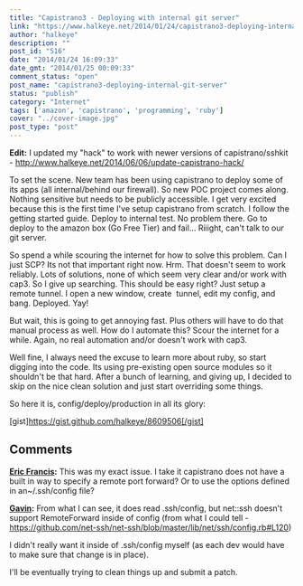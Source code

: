 ```yaml
---
title: "Capistrano3 - Deploying with internal git server"
link: "https://www.halkeye.net/2014/01/24/capistrano3-deploying-internal-git-server/"
author: "halkeye"
description: ""
post_id: "516"
date: "2014/01/24 16:09:33"
date_gmt: "2014/01/25 00:09:33"
comment_status: "open"
post_name: "capistrano3-deploying-internal-git-server"
status: "publish"
category: "Internet"
tags: ['amazon', 'capistrano', 'programming', 'ruby']
cover: "../cover-image.jpg"
post_type: "post"
---
```


**Edit:** I updated my "hack" to work with newer versions of capistrano/sshkit - <http://www.halkeye.net/2014/06/06/update-capistrano-hack/>

To set the scene. New team has been using capistrano to deploy some of its apps (all internal/behind our firewall). So new POC project comes along. Nothing sensitive but needs to be publicly accessible. I get very excited because this is the first time I've setup capistrano from scratch. I follow the getting started guide. Deploy to internal test. No problem there. Go to deploy to the amazon box (Go Free Tier) and fail... Riiight, can't talk to our git server.

So spend a while scouring the internet for how to solve this problem. Can I just SCP? Its not that important right now. Hrm. That doesn't seem to work reliably. Lots of solutions, none of which seem very clear and/or work with cap3. So I give up searching. This should be easy right? Just setup a remote tunnel. I open a new window, create  tunnel, edit my config, and bang. Deployed. Yay!

But wait, this is going to get annoying fast. Plus others will have to do that manual process as well. How do I automate this? Scour the internet for a while. Again, no real automation and/or doesn't work with cap3.

Well fine, I always need the excuse to learn more about ruby, so start digging into the code. Its using pre-existing open source modules so it shouldn't be that hard. After a bunch of learning, and giving up, I decided to skip on the nice clean solution and just start overriding some things.

So here it is, config/deploy/production in all its glory:

[gist]https://gist.github.com/halkeye/8609506[/gist]

## Comments

**[Eric Francis](#5724 "2014-01-28 13:16:00"):** This was my exact issue. I take it capistrano does not have a built in way to specify a remote port forward? Or to use the options defined in an~/.ssh/config file?

**[Gavin](#5725 "2014-01-28 13:19:00"):** From what I can see, it does read .ssh/config, but net::ssh doesn't support RemoteForward inside of config (from what I could tell - https://github.com/net-ssh/net-ssh/blob/master/lib/net/ssh/config.rb#L120)


I didn't really want it inside of .ssh/config myself (as each dev would have to make sure that change is in place).


I'll be eventually trying to clean things up and submit a patch.

